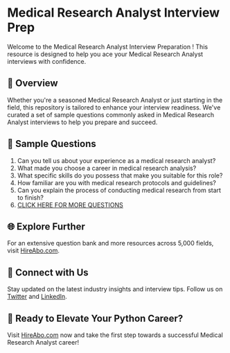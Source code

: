 # Medical Research Analyst Interview Prep

Welcome to the Medical Research Analyst Interview Preparation ! This resource is designed to help you ace your Medical Research Analyst interviews with confidence.

## 🚀 Overview

Whether you're a seasoned Medical Research Analyst or just starting in the field, this repository is tailored to enhance your interview readiness. We've curated a set of sample questions commonly asked in Medical Research Analyst interviews to help you prepare and succeed.

## 📝 Sample Questions

1. Can you tell us about your experience as a medical research analyst?
2. What made you choose a career in medical research analysis?
3. What specific skills do you possess that make you suitable for this role?
4. How familiar are you with medical research protocols and guidelines?
5. Can you explain the process of conducting medical research from start to finish?
6. [CLICK HERE FOR MORE QUESTIONS](https://hireabo.com/job/2_3_14/Medical%20Research%20Analyst)

## 🌐 Explore Further

For an extensive question bank and more resources across 5,000 fields, visit [HireAbo.com](https://www.hireabo.com).

## 📱 Connect with Us

Stay updated on the latest industry insights and interview tips. Follow us on [Twitter](https://twitter.com/hireabo) and [LinkedIn](https://www.linkedin.com/in/hire-abo-3609972a8/).

## 🚀 Ready to Elevate Your Python Career?

Visit [HireAbo.com](https://www.hireabo.com) now and take the first step towards a successful Medical Research Analyst career!